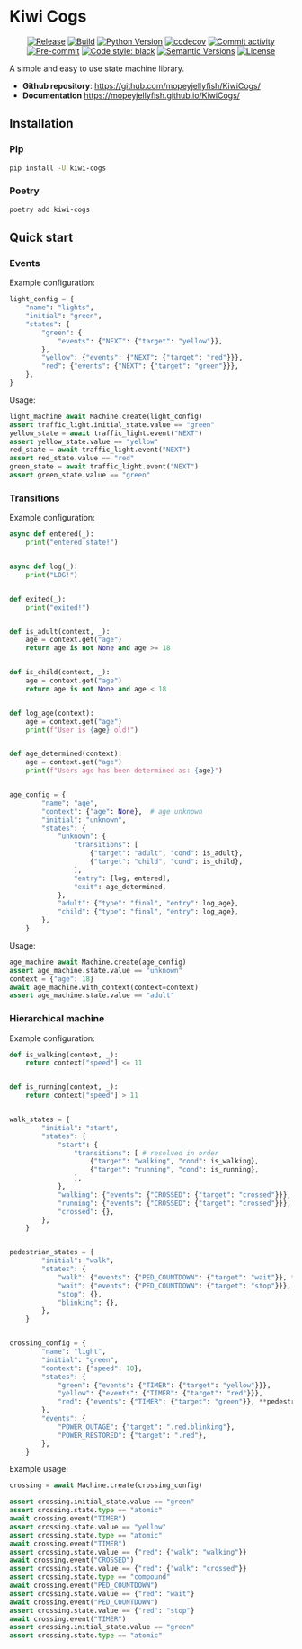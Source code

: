 # Kiwi Cogs

<div align="center">

[![Release](https://img.shields.io/github/v/release/mopeyjellyfish/KiwiCogs)](https://img.shields.io/github/v/release/mopeyjellyfish/KiwiCogs)
[![Build](https://github.com/mopeyjellyfish/KiwiCogs/actions/workflows/main.yml/badge.svg)](https://github.com/mopeyjellyfish/KiwiCogs/actions/workflows/main.yml)
[![Python Version](https://img.shields.io/pypi/pyversions/kiwi-cogs.svg)](https://pypi.org/project/kiwi-cogs)
[![codecov](https://codecov.io/gh/mopeyjellyfish/KiwiCogs/branch/main/graph/badge.svg)](https://codecov.io/gh/mopeyjellyfish/KiwiCogs)
[![Commit activity](https://img.shields.io/github/commit-activity/m/mopeyjellyfish/KiwiCogs)](https://img.shields.io/github/commit-activity/m/mopeyjellyfish/KiwiCogs)
[![Pre-commit](https://img.shields.io/badge/pre--commit-enabled-brightgreen?logo=pre-commit&logoColor=white)](https://github.com/mopeyjellyfish/KiwiCogs/blob/main/.pre-commit-config.yaml)
[![Code style: black](https://img.shields.io/badge/code%20style-black-000000.svg)](https://github.com/psf/black)
[![Semantic Versions](https://img.shields.io/badge/%20%20%F0%9F%93%A6%F0%9F%9A%80-semantic--versions-e10079.svg)](https://github.com/mopeyjellyfish/KiwiCogs/releases)
[![License](https://img.shields.io/github/license/mopeyjellyfish/KiwiCogs)](https://github.com/mopeyjellyfish/KiwiCogs/blob/main/LICENSE)

</div>

A simple and easy to use state machine library.

- **Github repository**: <https://github.com/mopeyjellyfish/KiwiCogs/>
- **Documentation** <https://mopeyjellyfish.github.io/KiwiCogs/>

## Installation

### Pip

```bash
pip install -U kiwi-cogs
```

### Poetry

```bash
poetry add kiwi-cogs
```

## Quick start

### Events

Example configuration:

```python
light_config = {
    "name": "lights",
    "initial": "green",
    "states": {
        "green": {
            "events": {"NEXT": {"target": "yellow"}},
        },
        "yellow": {"events": {"NEXT": {"target": "red"}}},
        "red": {"events": {"NEXT": {"target": "green"}}},
    },
}
```

Usage:

```python
light_machine await Machine.create(light_config)
assert traffic_light.initial_state.value == "green"
yellow_state = await traffic_light.event("NEXT")
assert yellow_state.value == "yellow"
red_state = await traffic_light.event("NEXT")
assert red_state.value == "red"
green_state = await traffic_light.event("NEXT")
assert green_state.value == "green"
```

### Transitions

Example configuration:

```python
async def entered(_):
    print("entered state!")


async def log(_):
    print("LOG!")


def exited(_):
    print("exited!")


def is_adult(context, _):
    age = context.get("age")
    return age is not None and age >= 18


def is_child(context, _):
    age = context.get("age")
    return age is not None and age < 18


def log_age(context):
    age = context.get("age")
    print(f"User is {age} old!")


def age_determined(context):
    age = context.get("age")
    print(f"Users age has been determined as: {age}")


age_config = {
        "name": "age",
        "context": {"age": None},  # age unknown
        "initial": "unknown",
        "states": {
            "unknown": {
                "transitions": [
                    {"target": "adult", "cond": is_adult},
                    {"target": "child", "cond": is_child},
                ],
                "entry": [log, entered],
                "exit": age_determined,
            },
            "adult": {"type": "final", "entry": log_age},
            "child": {"type": "final", "entry": log_age},
        },
    }
```

Usage:

```python
age_machine await Machine.create(age_config)
assert age_machine.state.value == "unknown"
context = {"age": 18}
await age_machine.with_context(context=context)
assert age_machine.state.value == "adult"
```

### Hierarchical machine

Example configuration:

```python
def is_walking(context, _):
    return context["speed"] <= 11


def is_running(context, _):
    return context["speed"] > 11


walk_states = {
        "initial": "start",
        "states": {
            "start": {
                "transitions": [ # resolved in order
                    {"target": "walking", "cond": is_walking},
                    {"target": "running", "cond": is_running},
                ],
            },
            "walking": {"events": {"CROSSED": {"target": "crossed"}}},
            "running": {"events": {"CROSSED": {"target": "crossed"}}},
            "crossed": {},
        },
    }


pedestrian_states = {
        "initial": "walk",
        "states": {
            "walk": {"events": {"PED_COUNTDOWN": {"target": "wait"}}, **walk_states},
            "wait": {"events": {"PED_COUNTDOWN": {"target": "stop"}}},
            "stop": {},
            "blinking": {},
        },
    }


crossing_config = {
        "name": "light",
        "initial": "green",
        "context": {"speed": 10},
        "states": {
            "green": {"events": {"TIMER": {"target": "yellow"}}},
            "yellow": {"events": {"TIMER": {"target": "red"}}},
            "red": {"events": {"TIMER": {"target": "green"}}, **pedestrian_states},
        },
        "events": {
            "POWER_OUTAGE": {"target": ".red.blinking"},
            "POWER_RESTORED": {"target": ".red"},
        },
    }
```

Example usage:

```python
crossing = await Machine.create(crossing_config)

assert crossing.initial_state.value == "green"
assert crossing.state.type == "atomic"
await crossing.event("TIMER")
assert crossing.state.value == "yellow"
assert crossing.state.type == "atomic"
await crossing.event("TIMER")
assert crossing.state.value == {"red": {"walk": "walking"}}
await crossing.event("CROSSED")
assert crossing.state.value == {"red": {"walk": "crossed"}}
assert crossing.state.type == "compound"
await crossing.event("PED_COUNTDOWN")
assert crossing.state.value == {"red": "wait"}
await crossing.event("PED_COUNTDOWN")
assert crossing.state.value == {"red": "stop"}
await crossing.event("TIMER")
assert crossing.initial_state.value == "green"
assert crossing.state.type == "atomic"
```
